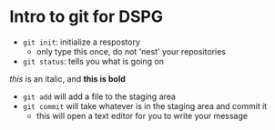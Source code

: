 # Intro to git for DSPG

- `git init`: initialize a respostory
    - only type this once, do not 'nest' your repositories
- `git status`: tells you what is going on

*this* is an italic, and **this is bold**

- `git add` will add a file to the staging area
- `git commit` will take whatever is in the staging area and 
commit it
    - this will open a text editor for you to write your 
message
